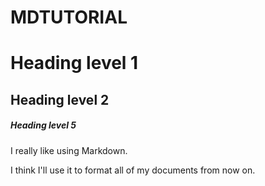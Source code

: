 # MDTUTORIAL
# Heading level 1
## Heading level 2
##### Heading level 5
<p>I really like using Markdown.</p>

<p>I think I'll use it to format all of my documents from now on.</p>
